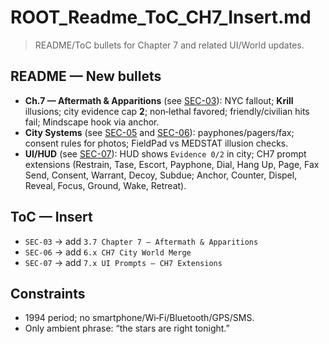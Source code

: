 # ROOT_Readme_ToC_CH7_Insert.md
> README/ToC bullets for Chapter 7 and related UI/World updates.

## README — New bullets
- **Ch.7 — Aftermath & Apparitions** (see [SEC-03](./SEC-03.md)): NYC fallout; **Krill** illusions; city evidence cap **2**; non‑lethal favored; friendly/civilian hits fail; Mindscape hook via anchor.
- **City Systems** (see [SEC-05](./SEC-05.md) and [SEC-06](./SEC-06.md)): payphones/pagers/fax; consent rules for photos; FieldPad vs MEDSTAT illusion checks.
- **UI/HUD** (see [SEC-07](./SEC-07.md)): HUD shows `Evidence 0/2` in city; CH7 prompt extensions (Restrain, Tase, Escort, Payphone, Dial, Hang Up, Page, Fax Send, Consent, Warrant, Decoy, Subdue; Anchor, Counter, Dispel, Reveal, Focus, Ground, Wake, Retreat).

## ToC — Insert
- `SEC-03` → add `3.7 Chapter 7 — Aftermath & Apparitions`
- `SEC-06` → add `6.x CH7 City World Merge`
- `SEC-07` → add `7.x UI Prompts — CH7 Extensions`

## Constraints
- 1994 period; no smartphone/Wi‑Fi/Bluetooth/GPS/SMS.
- Only ambient phrase: “the stars are right tonight.”
